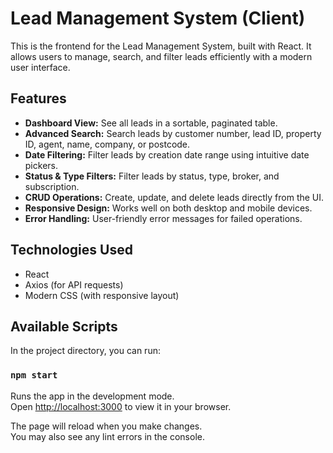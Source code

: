 # Lead Management System (Client)

This is the frontend for the Lead Management System, built with React. It allows users to manage, search, and filter leads efficiently with a modern user interface.

## Features

- **Dashboard View:** See all leads in a sortable, paginated table.
- **Advanced Search:** Search leads by customer number, lead ID, property ID, agent, name, company, or postcode.
- **Date Filtering:** Filter leads by creation date range using intuitive date pickers.
- **Status & Type Filters:** Filter leads by status, type, broker, and subscription.
- **CRUD Operations:** Create, update, and delete leads directly from the UI.
- **Responsive Design:** Works well on both desktop and mobile devices.
- **Error Handling:** User-friendly error messages for failed operations.

## Technologies Used

- React
- Axios (for API requests)
- Modern CSS (with responsive layout)

## Available Scripts

In the project directory, you can run:

### `npm start`

Runs the app in the development mode.\
Open [http://localhost:3000](http://localhost:3000) to view it in your browser.

The page will reload when you make changes.\
You may also see any lint errors in the console.
